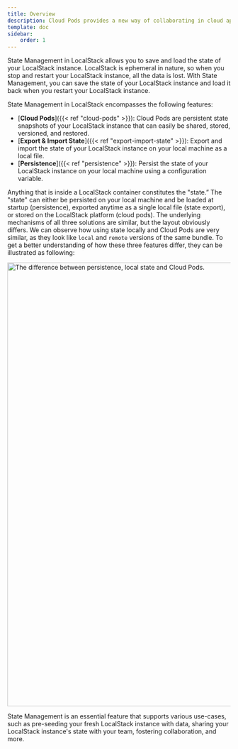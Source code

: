 ```yaml
---
title: Overview
description: Cloud Pods provides a new way of collaborating in cloud application development workflows.
template: doc
sidebar:
    order: 1
---
```


State Management in LocalStack allows you to save and load the state of your LocalStack instance.
LocalStack is ephemeral in nature, so when you stop and restart your LocalStack instance, all the data is lost.
With State Management, you can save the state of your LocalStack instance and load it back when you restart your LocalStack instance.

State Management in LocalStack encompasses the following features:

* [**Cloud Pods**]({{< ref "cloud-pods" >}}): Cloud Pods are persistent state snapshots of your LocalStack instance that can easily be shared, stored, versioned, and restored.
* [**Export & Import State**]({{< ref "export-import-state" >}}): Export and import the state of your LocalStack instance on your local machine as a local file.
* [**Persistence**]({{< ref "persistence" >}}): Persist the state of your LocalStack instance on your local machine using a configuration variable.

Anything that is inside a LocalStack container constitutes the "state.” The "state" can either be persisted on your local
machine and be loaded at startup (persistence), exported anytime as a single local file (state export), or stored on the LocalStack platform (cloud pods).
The underlying mechanisms of all three solutions are similar, but the layout obviously differs.
We can observe how using state
locally and Cloud Pods are very similar, as they look like `local` and `remote` versions of the same bundle.
To get a better understanding of how
these three features differ, they can be illustrated as following:

<img src="persistence-pods-remote.png" alt="The difference between persistence, local state and Cloud Pods." title="LocalStack state"
width="1000px" padding-bottom="10px"/>

State Management is an essential feature that supports various use-cases, such as pre-seeding your fresh LocalStack instance with data, sharing your LocalStack instance's state with your team, fostering collaboration, and more.
